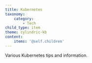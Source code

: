 ```yaml
---
title: Kubernetes
taxonomy:
    category:
        - Tech
child_type: item
theme: cylindric-kb
content:
    items: '@self.children'
---
```


Various Kubernetes tips and information.